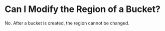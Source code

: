 # Can I Modify the Region of a Bucket?<a name="obs_faq_0133"></a>

No. After a bucket is created, the region cannot be changed.

